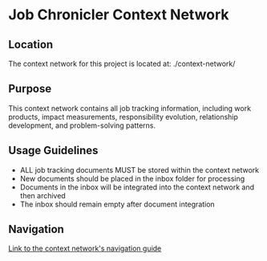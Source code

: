 # Job Chronicler Context Network

## Location
The context network for this project is located at: ./context-network/

## Purpose
This context network contains all job tracking information, including work products, impact measurements, responsibility evolution, relationship development, and problem-solving patterns.

## Usage Guidelines
- ALL job tracking documents MUST be stored within the context network
- New documents should be placed in the inbox folder for processing
- Documents in the inbox will be integrated into the context network and then archived
- The inbox should remain empty after document integration

## Navigation
[Link to the context network's navigation guide](./context-network/discovery.md)
